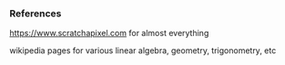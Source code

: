 ### References
https://www.scratchapixel.com for almost everything

wikipedia pages for various linear algebra, geometry, trigonometry, etc
